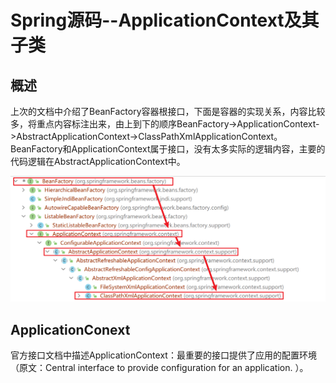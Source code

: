 

# Spring源码--ApplicationContext及其子类



## 概述

上次的文档中介绍了BeanFactory容器根接口，下面是容器的实现关系，内容比较多，将重点内容标注出来，由上到下的顺序BeanFactory->ApplicationContext->AbstractApplicationContext->ClassPathXmlApplicationContext。BeanFactory和ApplicationContext属于接口，没有太多实际的逻辑内容，主要的代码逻辑在AbstractApplicationContext中。

![](..\picture\13.png)

## ApplicationConext

官方接口文档中描述ApplicationContext：最重要的接口提供了应用的配置环境（原文：Central interface to provide configuration for an application. ）。